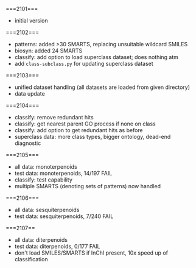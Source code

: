 ===2101===
* initial version

===2102===
* patterns: added >30 SMARTS, replacing unsuitable wildcard SMILES
* biosyn: added 24 SMARTS
* classify: add option to load superclass dataset; does nothing atm
* add `class-subclass.py` for updating superclass dataset

===2103===
* unified dataset handling (all datasets are loaded from given directory)
* data update

===2104===
* classify: remove redundant hits
* classify: get nearest parent GO process if none on class
* classify: add option to get redundant hits as before
* superclass data: more class types, bigger ontology, dead-end diagnostic

===2105===
* all data: monoterpenoids
* test data: monoterpenoids, 14/197 FAIL
* classify: test capability
* multiple SMARTS (denoting sets of patterns) now handled

===2106===
* all data: sesquiterpenoids
* test data: sesquiterpenoids, 7/240 FAIL

===2107==
* all data: diterpenoids
* test data: diterpenoids, 0/177 FAIL
* don't load SMILES/SMARTS if InChI present, 10x speed up of classification

